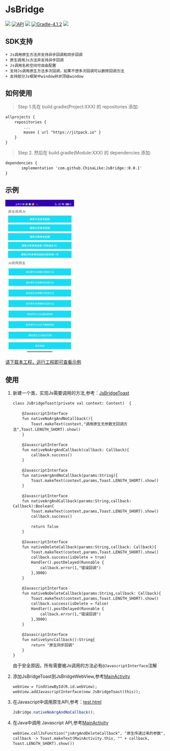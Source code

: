 # JsBridge
[![](https://img.shields.io/badge/platform-android-brightgreen.svg)](https://developer.android.com/index.html)  [![API](https://img.shields.io/badge/API-17%2B-blue.svg?style=flat)](https://android-arsenal.com/api?level=17)  [![](https://jitpack.io/v/ChinaLike/JsBridge.svg)](https://jitpack.io/#ChinaLike/JsBridge)  [![Gradle-4.1.2](https://img.shields.io/badge/Gradle-4.1.2-brightgreen.svg)](https://img.shields.io/badge/Gradle-4.1.2-brightgreen.svg)  [![](https://img.shields.io/badge/language-kotlin-brightgreen.svg)](https://kotlinlang.org/)

## SDK支持

    + Js调用原生方法并支持异步回调和同步回调
    + 原生调用Js方法并支持异步回调
    + Js调用名称空间可自由配置
    + 支持Js调用原生方法多次回调，如果不想多次回调可以删除回调方法
    + 支持部分Js框架中window并非顶级window

## 如何使用

> Step 1.先在 build.gradle(Project:XXX) 的 repositories 添加:

	allprojects {
		repositories {
			...
			maven { url "https://jitpack.io" }
		}
	}
> Step 2. 然后在 build.gradle(Module:XXX) 的 dependencies 添加:

	dependencies {
           implementation 'com.github.ChinaLike:JsBridge::0.0.1'
	}
	
## 示例

   ![演示视频](https://github.com/ChinaLike/JsBridge/blob/main/screenshots/1623390971414301.gif)

   [请下载本工程，运行工程即可查看示例](https://github.com/ChinaLike/JsBridge)
	
## 使用

1. 新建一个类，实现Js需要调用的方法,参考：[JsBridgeToast](https://github.com/ChinaLike/JsBridge/blob/main/app/src/main/java/com/like/jsbridge/JsBridgeToast.kt)
    
    ```
    class JsBridgeToast(private val context: Context)  {
    
        @JavascriptInterface
        fun nativeNoArgAndNoCallback(){
            Toast.makeText(context,"调用原生无参数无回调方法",Toast.LENGTH_SHORT).show()
        }
    
        @JavascriptInterface
        fun nativeNoArgAndCallback(callback: Callback){
            callback.success()
        }
    
        @JavascriptInterface
        fun nativeArgAndNoCallback(params:String){
            Toast.makeText(context,params,Toast.LENGTH_SHORT).show()
        }
    
        @JavascriptInterface
        fun nativeArgAndCallback(params:String,callback: Callback):Boolean{
            Toast.makeText(context,params,Toast.LENGTH_SHORT).show()
            callback.success()
    
            return false
        }
    
        @JavascriptInterface
        fun nativeDeleteCallback(params:String,callback: Callback){
            Toast.makeText(context,params,Toast.LENGTH_SHORT).show()
            callback.success(isDelete = true)
            Handler().postDelayed(Runnable {
                callback.error(1,"错误回调")
            },3000)
        }
    
        @JavascriptInterface
        fun nativeNoDeleteCallback(params:String,callback: Callback){
            Toast.makeText(context,params,Toast.LENGTH_SHORT).show()
            callback.success(isDelete = false)
            Handler().postDelayed(Runnable {
                callback.error(1,"错误回调")
            },3000)
        }
    
        @JavascriptInterface
        fun nativeSyncCallback():String{
            return "原生同步回调"
        }
    }
    ```
    由于安全原因，所有需要被Js调用的方法必有`@JavascriptInterface`注解
    
2. 添加JsBridgeToast到JsBridgeWebView,参考[MainActivity](https://github.com/ChinaLike/JsBridge/blob/main/app/src/main/java/com/like/jsbridge/MainActivity.java)
    
    ```
    webView = findViewById(R.id.webView);
    webView.addJavascriptInterface(new JsBridgeToast(this));
    ```
    
3. 在Javascript中调用原生API,参考：[test.html](https://github.com/ChinaLike/JsBridge/blob/main/app/src/main/assets/test.html)
    
    ```javascript
    JsBridge.nativeNoArgAndNoCallback();
    ```
    
4. 在Java中调用 Javascript API,参考[MainActivity](https://github.com/ChinaLike/JsBridge/blob/main/app/src/main/java/com/like/jsbridge/MainActivity.java)
    
    ```
    webView.callJsFunction("jsArgAndDeleteCallback", "原生传递过来的参数", callback -> Toast.makeText(MainActivity.this, "" + callback, Toast.LENGTH_SHORT).show())
    ```
